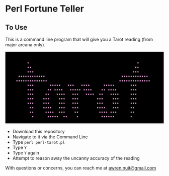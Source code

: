 # Perl Fortune Teller

## To Use

This is a command line program that will give you a Tarot reading (from major arcana only).

<img src=logo.png width="600" alt="tarot logo"/>

- Download this repository
- Navigate to it via the Command Line
- Type `perl perl-tarot.pl`
- Type `Y`
- Type `Y` again
- Attempt to reason away the uncanny accuracy of the reading

With questions or concerns, you can reach me at awren.nuit@gmail.com